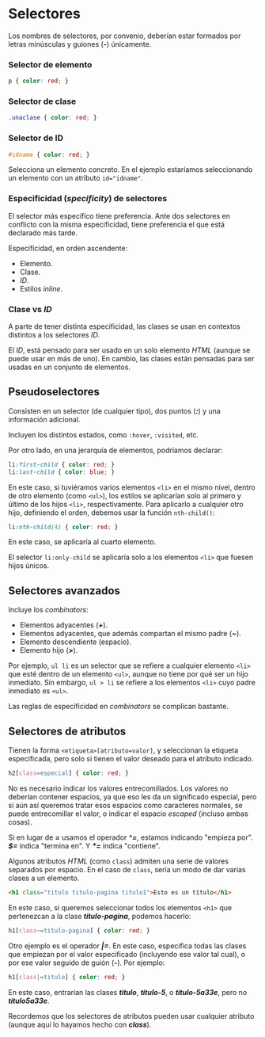 # Selectores

Los nombres de selectores, por convenio, deberían estar formados por letras minúsculas y guiones (***-***) únicamente.

### Selector de elemento

```css
p { color: red; }
```

### Selector de clase

```css
.unaclase { color: red; }
```

### Selector de ID

```css
#idname { color: red; }
```

Selecciona un elemento concreto. En el ejemplo estaríamos seleccionando un elemento con un atributo `id="idname"`.

### Especificidad (*specificity*) de selectores

El selector más específico tiene preferencia. Ante dos selectores en conflicto con la misma especificidad, tiene preferencia el que está declarado más tarde.

Especificidad, en orden ascendente:
- Elemento.
- Clase.
- *ID*.
- Estilos *inline*.

### Clase vs *ID*

A parte de tener distinta especificidad, las clases se usan en contextos distintos a los selectores *ID*.

El *ID*, está pensado para ser usado en un solo elemento *HTML* (aunque se puede usar en más de uno). En cambio, las clases están pensadas para ser usadas en un conjunto de elementos.

## Pseudoselectores

Consisten en un selector (de cualquier tipo), dos puntos (***:***) y una información adicional.

Incluyen los distintos estados, como `:hover`, `:visited`, etc.

Por otro lado, en una jerarquía de elementos, podríamos declarar:

```css
li:first-child { color: red; }
li:last-child { color: blue; }
```

En este caso, si tuviéramos varios elementos `<li>` en el mismo nivel, dentro de otro elemento (como `<ul>`), los estilos se aplicarían solo al primero y último de los hijos `<li>`, respectivamente. Para aplicarlo a cualquier otro hijo, definiendo el orden, debemos usar la función `nth-child()`:

```css
li:nth-child(4) { color: red; }
```

En este caso, se aplicaría al cuarto elemento.

El selector `li:only-child` se aplicaría solo a los elementos `<li>` que fuesen hijos únicos.

## Selectores avanzados

Incluye los *combinators*:
- Elementos adyacentes (***+***).
- Elementos adyacentes, que además compartan el mismo padre (***~***).
- Elemento descendiente (espacio).
- Elemento hijo (***>***).

Por ejemplo, `ul li` es un selector que se refiere a cualquier elemento `<li>` que esté dentro de un elemento `<ul>`, aunque no tiene por qué ser un hijo inmediato. Sin embargo, `ul > li` se refiere a los elementos `<li>` cuyo padre inmediato es `<ul>`.

Las reglas de especificidad en *combinators* se complican bastante.

## Selectores de atributos

Tienen la forma `<etiqueta>[atributo=valor]`, y seleccionan la etiqueta especificada, pero solo si tienen el valor deseado para el atributo indicado.

```css
h2[class=especial] { color: red; }
```

No es necesario indicar los valores entrecomillados. Los valores no deberían contener espacios, ya que eso les da un significado especial, pero si aún así queremos tratar esos espacios como caracteres normales, se puede entrecomillar el valor, o indicar el espacio *escaped* (incluso ambas cosas).

Si en lugar de ***=*** usamos el operador ***^=***, estamos indicando "empieza por". ***$=*** indica "termina en". Y ***\*=*** indica "contiene".

Algunos atributos *HTML* (como `class`) admiten una serie de valores separados por espacio. En el caso de `class`, sería un modo de dar varias clases a un elemento.

```html
<h1 class="titulo titulo-pagina titulo1">Esto es un título</h1>
```

En este caso, si queremos seleccionar todos los elementos `<h1>` que pertenezcan a la clase ***titulo-pagina***, podemos hacerlo:

```css
h1[class~=titulo-pagina] { color: red; }
```

Otro ejemplo es el operador ***|=***. En este caso, especifica todas las clases que empiezan por el valor especificado (incluyendo ese valor tal cual), o por ese valor seguido de guión (***-***). Por ejemplo:

```css
h1[class|=titulo] { color: red; }
```

En este caso, entrarían las clases ***titulo***, ***titulo-5***, o ***titulo-5a33e***, pero no ***titulo5a33e***.

Recordemos que los selectores de atributos pueden usar cualquier atributo (aunque aquí lo hayamos hecho con ***class***).
